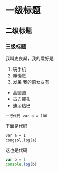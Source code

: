 # 一级标题
## 二级标题
### 三级标题
我叫史良燊，我的爱好是
1. 玩手机
2. 睡懒觉
3. 发呆
我的前女友有
* 高圆圆
* 古力娜扎
* 迪丽热巴



`一行代码 var a = 100`


下面是代码

    var a = 1
    congsol.log(a)
    
这也是代码

```JavaScript
var b = 1
console.log(b)

```

